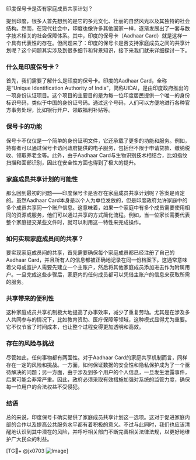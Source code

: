 印度保号卡是否有家庭成员共享计划？

提到印度，很多人首先想到的是它的多元文化、壮丽的自然风光以及其独特的社会结构。然而，在现代社会中，印度也像许多其他国家一样，逐渐发展出了一套与数字技术相关的社会保障体系。其中，印度的保号卡（Aadhaar Card）就是这样一个具有代表性的存在。但问题来了：印度的保号卡是否支持家庭成员之间的共享计划呢？这个问题其实涉及到很多细节和背景知识，接下来我们就来详细探讨一下。

### 什么是印度保号卡？

首先，我们需要了解什么是印度的保号卡。印度的Aadhaar Card，全称是“Unique Identification Authority of India”，简称UIDAI，是由印度政府推出的一项身份认证项目。这个项目的主要目的是为每一位印度居民提供一个唯一的身份标识号码，类似于中国的身份证号码。通过这个号码，人们可以方便地进行各种官方事务处理，比如银行开户、领取福利补贴等。

### 保号卡的功能

保号卡不仅仅是一个简单的身份证明文件，它还承载了更多的功能和服务。例如，持有者可以通过保号卡访问政府提供的电子服务，包括但不限于申请贷款、缴纳税收、领取养老金等。此外，由于Aadhaar Card与生物识别技术相结合，比如指纹扫描和面部识别，因此在安全性方面也得到了极大的提升。

### 家庭成员共享计划的可能性

那么回到最初的问题——印度保号卡是否存在家庭成员共享计划呢？答案是肯定的。虽然Aadhaar Card本身是以个人为单位发放的，但是印度政府允许家庭中的多个成员共享同一个账户信息。这意味着，如果一个家庭中有多个成员需要使用相同的资源或服务，他们可以通过共享的方式简化流程。例如，当一位家长需要代表整个家庭提交某些文件时，就可以利用这一特性来完成操作。

### 如何实现家庭成员间的共享？

要实现家庭成员间的共享，首先需要确保每个家庭成员都已经注册了自己的Aadhaar Card，并且所有人的信息都被正确地记录在同一份档案下。这通常意味着父母或监护人需要先建立一个主账户，然后将其他家庭成员添加进去作为附属用户。一旦完成这些步骤后，家庭内的任何成员都可以凭借主账户的信息来获取所需的服务。

### 共享带来的便利性

这种家庭成员共享机制极大地提高了办事效率，减少了重复劳动。尤其是在涉及多人共同参与的情况下，比如教育资助、医疗保障等领域，这种模式显得尤为重要。它不仅节省了时间成本，也让整个过程变得更加透明和高效。

### 存在的风险与挑战

尽管如此，任何事物都有两面性。对于Aadhaar Card的家庭共享机制而言，同样存在一定的风险和挑战。一方面，如何保证数据的安全性和隐私保护成为了一个亟待解决的问题；另一方面，由于涉及到多个用户的个人信息，一旦发生泄露事件，后果可能会非常严重。因此，政府必须采取有效措施加强对系统的监管力度，确保每一位用户的合法权益不受侵犯。

### 结语

总的来说，印度保号卡确实提供了家庭成员共享计划这一选项。这对于促进家庭内部的合作以及提高公共服务水平都有着积极的意义。不过与此同时，我们也应该清醒地认识到其中潜在的风险，并呼吁相关部门不断完善相关法律法规，以更好地维护广大民众的利益。

[TG💪+ @jx0703 ![Image](https://github.com/user-attachments/assets/dbca1d08-cadb-493c-b0ec-ad6f7a83f270)]